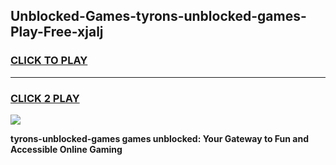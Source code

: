 
## Unblocked-Games-tyrons-unblocked-games-Play-Free-xjalj
<h3>
<a href="https://premium76.site?title=tyrons-unblocked-games&ref=12A">CLICK TO PLAY</a></h3>
<hr>

<h3>
<a href="https://premium76.site?title=tyrons-unblocked-games&ref=12A">CLICK 2 PLAY</a>
  
</h3>

<a href="https://premium76.site?title=tyrons-unblocked-games&ref=12A"><img src="https://clearcache.store/games.png"></a>


**tyrons-unblocked-games games unblocked: Your Gateway to Fun and Accessible Online Gaming**

